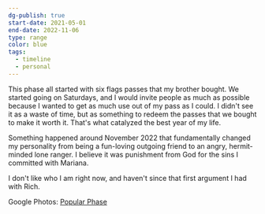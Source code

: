 ```yaml
---
dg-publish: true
start-date: 2021-05-01
end-date: 2022-11-06
type: range
color: blue
tags:
  - timeline
  - personal
---
```


This phase all started with six flags passes that my brother bought. We started going on Saturdays, and I would invite people as much as possible because I wanted to get as much use out of my pass as I could. I didn't see it as a waste of time, but as something to redeem the passes that we bought to make it worth it. That's what catalyzed the best year of my life.

Something happened around November 2022 that fundamentally changed my personality from being a fun-loving outgoing friend to an angry, hermit-minded lone ranger. I believe it was punishment from God for the sins I committed with Mariana.

I don't like who I am right now, and haven't since that first argument I had with Rich.

Google Photos: [Popular Phase](https://photos.app.goo.gl/D6He62RUL9Qxwcxs5)